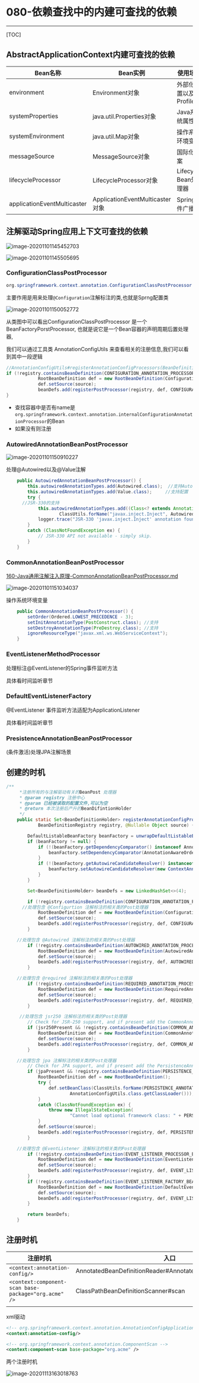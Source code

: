 # 080-依赖查找中的内建可查找的依赖

---

[TOC]

## AbstractApplicationContext内建可查找的依赖

| Bean名称                    | Bean实例                        | 使用场景               |
| --------------------------- | ------------------------------- | ---------------------- |
| environment                 | Environment对象                 | 外部化配置以及Profiles |
| systemProperties            | java.util.Properties对象        | Java系统属性           |
| systemEnvironment           | java.util.Map对象               | 操作系统环境变量       |
| messageSource               | MessageSource对象               | 国际化文案             |
| lifecycleProcessor          | LifecycleProcessor对象          | Lifecycle Bean处理器   |
| applicationEventMulticaster | ApplicationEventMulticaster对象 | Spring事件广播器       |

## 注解驱动Spring应用上下文可查找的依赖

![image-20201101145452703](../../assets/image-20201101145452703.png)

![image-20201101145505695](../../assets/image-20201101145505695.png)

### ConfigurationClassPostProcessor

```java
org.springframework.context.annotation.ConfigurationClassPostProcessor
```

主要作用是用来处理`@Configuration`注解标注的类,也就是Sprng配置类

![image-20201101150052772](../../assets/image-20201101150052772.png)

从类图中可以看出ConfigurationClassPostProcessor 是一个BeanFactoryPorstProcessor, 也就是说它是一个Bean容器的声明周期后置处理器,

我们可以通过工具类 AnnotationConfigUtils 来查看相关的注册信息,我们可以看到其中一段逻辑

```java
//AnnotationConfigUtils#registerAnnotationConfigProcessors(BeanDefinitionRegistry, java.lang.Object)		
if (!registry.containsBeanDefinition(CONFIGURATION_ANNOTATION_PROCESSOR_BEAN_NAME)) {
			RootBeanDefinition def = new RootBeanDefinition(ConfigurationClassPostProcessor.class);
			def.setSource(source);
			beanDefs.add(registerPostProcessor(registry, def, CONFIGURATION_ANNOTATION_PROCESSOR_BEAN_NAME));
}
```

- 查找容器中是否有name是`org.springframework.context.annotation.internalConfigurationAnnotationProcessor`的Bean
- 如果没有则注册



### AutowiredAnnotationBeanPostProcessor

![image-20201101150910227](../../assets/image-20201101150910227.png)

处理@Autowired以及@Value注解

```java
	public AutowiredAnnotationBeanPostProcessor() {
		this.autowiredAnnotationTypes.add(Autowired.class);  //支持Autowired
		this.autowiredAnnotationTypes.add(Value.class);     //支持配置
		try {
      //JSR-330的支持
			this.autowiredAnnotationTypes.add((Class<? extends Annotation>)
					ClassUtils.forName("javax.inject.Inject", AutowiredAnnotationBeanPostProcessor.class.getClassLoader()));
			logger.trace("JSR-330 'javax.inject.Inject' annotation found and supported for autowiring");
		}
		catch (ClassNotFoundException ex) {
			// JSR-330 API not available - simply skip.
		}
	}
```

### CommonAnnotationBeanPostProcessor

 [160-Java通用注解注入原理-CommonAnnotationBeanPostProcessor.md](../005-SpringIoC依赖注入/160-Java通用注解注入原理-CommonAnnotationBeanPostProcessor.md) 

![image-20201101151034037](../../assets/image-20201101151034037.png)

操作系统环境变量

```java
	public CommonAnnotationBeanPostProcessor() {
		setOrder(Ordered.LOWEST_PRECEDENCE - 3);
		setInitAnnotationType(PostConstruct.class); //支持
		setDestroyAnnotationType(PreDestroy.class); //支持
		ignoreResourceType("javax.xml.ws.WebServiceContext");
	}
```

### EventListenerMethodProcessor

处理标注@EventListener的Spring事件监听方法

具体看时间监听章节

### DefaultEventListenerFactory

@EventListener 事件监听方法适配为ApplicationListener

具体看时间监听章节

### PresistenceAnnotationBeanPostProcessor

(条件激活)处理JPA注解场景

## 创建的时机

```java
/**
	 *注册所有的与注解驱动有关的BeanPost 处理器
	 * @param registry 注册中心
	 * @param 已经被读取的配置文件,可以为空
	 * @return 本次注册后产升的BeanDifintionHolder
	 */
	public static Set<BeanDefinitionHolder> registerAnnotationConfigProcessors(
			BeanDefinitionRegistry registry, @Nullable Object source) {

		DefaultListableBeanFactory beanFactory = unwrapDefaultListableBeanFactory(registry);
		if (beanFactory != null) {
			if (!(beanFactory.getDependencyComparator() instanceof AnnotationAwareOrderComparator)) {
				beanFactory.setDependencyComparator(AnnotationAwareOrderComparator.INSTANCE);
			}
			if (!(beanFactory.getAutowireCandidateResolver() instanceof ContextAnnotationAutowireCandidateResolver)) {
				beanFactory.setAutowireCandidateResolver(new ContextAnnotationAutowireCandidateResolver());
			}
		}

		Set<BeanDefinitionHolder> beanDefs = new LinkedHashSet<>(4);

		if (!registry.containsBeanDefinition(CONFIGURATION_ANNOTATION_PROCESSOR_BEAN_NAME)) {
      //处理包含 @Configurtion 注解标注的相关类的Post处理器
			RootBeanDefinition def = new RootBeanDefinition(ConfigurationClassPostProcessor.class);
			def.setSource(source);
			beanDefs.add(registerPostProcessor(registry, def, CONFIGURATION_ANNOTATION_PROCESSOR_BEAN_NAME));
		}

    //处理包含 @Autowired 注解标注的相关类的Post处理器
		if (!registry.containsBeanDefinition(AUTOWIRED_ANNOTATION_PROCESSOR_BEAN_NAME)) {
			RootBeanDefinition def = new RootBeanDefinition(AutowiredAnnotationBeanPostProcessor.class);
			def.setSource(source);
			beanDefs.add(registerPostProcessor(registry, def, AUTOWIRED_ANNOTATION_PROCESSOR_BEAN_NAME));
		}

    //处理包含 @required 注解标注的相关类的Post处理器
		if (!registry.containsBeanDefinition(REQUIRED_ANNOTATION_PROCESSOR_BEAN_NAME)) {//@required
			RootBeanDefinition def = new RootBeanDefinition(RequiredAnnotationBeanPostProcessor.class);
			def.setSource(source);
			beanDefs.add(registerPostProcessor(registry, def, REQUIRED_ANNOTATION_PROCESSOR_BEAN_NAME));
		}

     //处理包含 jsr250 注解标注的相关类的Post处理器
		// Check for JSR-250 support, and if present add the CommonAnnotationBeanPostProcessor.
		if (jsr250Present && !registry.containsBeanDefinition(COMMON_ANNOTATION_PROCESSOR_BEAN_NAME)) {//jsr250
			RootBeanDefinition def = new RootBeanDefinition(CommonAnnotationBeanPostProcessor.class);
			def.setSource(source);
			beanDefs.add(registerPostProcessor(registry, def, COMMON_ANNOTATION_PROCESSOR_BEAN_NAME));
		}

    //处理包含 jpa 注解标注的相关类的Post处理器
		// Check for JPA support, and if present add the PersistenceAnnotationBeanPostProcessor.
		if (jpaPresent && !registry.containsBeanDefinition(PERSISTENCE_ANNOTATION_PROCESSOR_BEAN_NAME)) { //jpa
			RootBeanDefinition def = new RootBeanDefinition();
			try {
				def.setBeanClass(ClassUtils.forName(PERSISTENCE_ANNOTATION_PROCESSOR_CLASS_NAME,
						AnnotationConfigUtils.class.getClassLoader()));
			}
			catch (ClassNotFoundException ex) {
				throw new IllegalStateException(
						"Cannot load optional framework class: " + PERSISTENCE_ANNOTATION_PROCESSOR_CLASS_NAME, ex);
			}
			def.setSource(source);
			beanDefs.add(registerPostProcessor(registry, def, PERSISTENCE_ANNOTATION_PROCESSOR_BEAN_NAME));
		}

    //处理包含 @EventListener 注解标注的相关类的Post处理器
		if (!registry.containsBeanDefinition(EVENT_LISTENER_PROCESSOR_BEAN_NAME)) { // 
			RootBeanDefinition def = new RootBeanDefinition(EventListenerMethodProcessor.class);
			def.setSource(source);
			beanDefs.add(registerPostProcessor(registry, def, EVENT_LISTENER_PROCESSOR_BEAN_NAME));
		}
		if (!registry.containsBeanDefinition(EVENT_LISTENER_FACTORY_BEAN_NAME)) {
			RootBeanDefinition def = new RootBeanDefinition(DefaultEventListenerFactory.class);
			def.setSource(source);
			beanDefs.add(registerPostProcessor(registry, def, EVENT_LISTENER_FACTORY_BEAN_NAME));
		}

		return beanDefs;
	}
```

## 注册时机

| 注册时机                                             | 入口                                                         | ApplicationContext                 |
| ---------------------------------------------------- | ------------------------------------------------------------ | ---------------------------------- |
| `<context:annotation-config/>`                       | AnnotatedBeanDefinitionReader#AnnotatedBeanDefinitionReader() | AnnotationConfigApplicationContext |
| `<context:component-scan base-package="org.acme" />` | ClassPathBeanDefinitionScanner#scan                          | AnnotationConfigApplicationContext |
|                                                      |                                                              |                                    |

xml驱动

```xml
<!-- org.springframework.context.annotation.AnnotationConfigApplicationContext   -->
<context:annotation-config/>

<!-- org.springframework.context.annotation.ComponentScan -->
<context:component-scan base-package="org.acme" />
```

两个注册时机

![image-20201113163018763](../../assets/image-20201113163018763.png)

